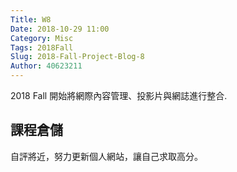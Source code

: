 ```yaml
---
Title: W8
Date: 2018-10-29 11:00
Category: Misc
Tags: 2018Fall
Slug: 2018-Fall-Project-Blog-8
Author: 40623211
---
```


2018 Fall 開始將網際內容管理、投影片與網誌進行整合.

<!-- PELICAN_END_SUMMARY -->

課程倉儲
----

自評將近，努力更新個人網站，讓自己求取高分。


